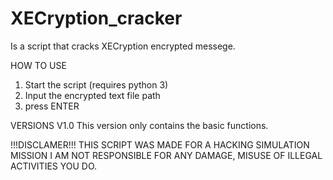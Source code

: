 # XECryption_cracker
Is a script that cracks XECryption encrypted messege.

HOW TO USE
  1) Start the script (requires python 3)
  2) Input the encrypted text file path
  3) press ENTER

VERSIONS
V1.0
  This version only contains the basic functions.


!!!DISCLAMER!!! THIS SCRIPT WAS MADE FOR A HACKING SIMULATION MISSION
I AM NOT RESPONSIBLE FOR ANY DAMAGE, MISUSE OF ILLEGAL ACTIVITIES
YOU DO.
